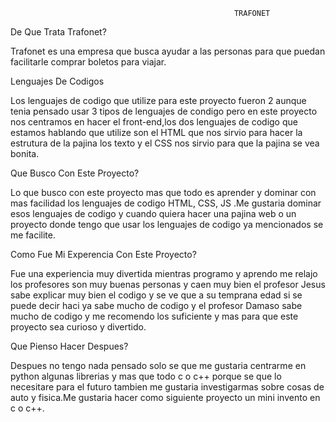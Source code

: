                                                       TRAFONET
De Que Trata Trafonet?

Trafonet es una empresa que busca ayudar a las personas para que puedan facilitarle comprar boletos para viajar.

Lenguajes De Codigos

Los lenguajes de codigo que utilize para este proyecto fueron 2 aunque tenia pensado usar 3 tipos de lenguajes de condigo pero en este proyecto nos centramos en hacer el front-end,los dos lenguajes de codigo que estamos hablando que utilize son el HTML que nos sirvio para hacer la estrutura de la pajina los texto y el CSS nos sirvio para que la pajina se vea bonita.

Que Busco Con Este Proyecto?

Lo que busco con este proyecto mas que todo es aprender y dominar con mas facilidad los lenguajes de codigo HTML, CSS, JS .Me gustaria dominar esos lenguajes de codigo y cuando quiera hacer una pajina web o un proyecto donde tengo que usar los lenguajes de codigo ya mencionados se me facilite.

Como Fue Mi Experencia Con Este Proyecto?

Fue una experiencia muy divertida mientras programo y aprendo me relajo los profesores son muy buenas personas y caen muy bien el profesor Jesus sabe explicar muy bien el codigo y se ve que a su temprana edad si se puede decir haci ya sabe mucho de codigo y el profesor Damaso sabe mucho de codigo y me recomendo los suficiente y mas para que este proyecto sea curioso y divertido.

Que Pienso Hacer Despues?

Despues no tengo nada pensado solo se que me gustaria centrarme en python algunas librerias y mas que todo c o c++ porque se que lo necesitare para el futuro tambien me gustaria investigarmas sobre cosas de auto y fisica.Me gustaria hacer como siguiente proyecto un mini invento en c o c++.
